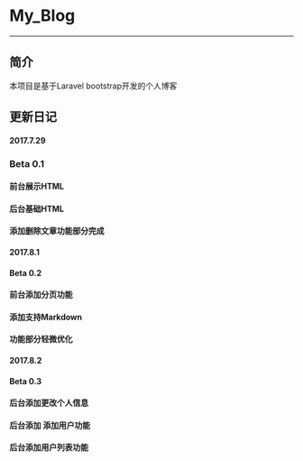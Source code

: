 # My_Blog

----

## 简介

本项目是基于Laravel bootstrap开发的个人博客

## 更新日记

####  2017.7.29

### Beta 0.1    

#### 前台展示HTML
#### 后台基础HTML
#### 添加删除文章功能部分完成



####   2017.8.1

#### Beta 0.2  

####  前台添加分页功能
#### 添加支持Markdown
#### 功能部分轻微优化



#### 2017.8.2

#### Beta 0.3 

#### 后台添加更改个人信息
#### 后台添加 添加用户功能
#### 后台添加用户列表功能